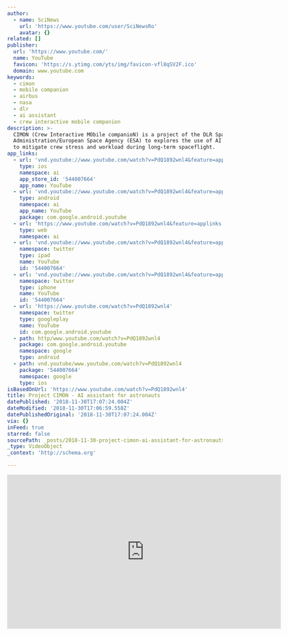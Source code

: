 ```yaml
---
author:
  - name: SciNews
    url: 'https://www.youtube.com/user/SciNewsRo'
    avatar: {}
related: []
publisher:
  url: 'https://www.youtube.com/'
  name: YouTube
  favicon: 'https://s.ytimg.com/yts/img/favicon-vfl8qSV2F.ico'
  domain: www.youtube.com
keywords:
  - cimon
  - mobile companion
  - airbus
  - nasa
  - dlr
  - ai assistant
  - crew interactive mobile companion
description: >-
  CIMON (Crew Interactive MObile companioN) is a project of the DLR Space
  Administration/European Space Agency (ESA) to explores the use of AI as a way
  to mitigate crew stress and workload during long-term spaceflight.
app_links:
  - url: 'vnd.youtube://www.youtube.com/watch?v=PdQ1892wnl4&feature=applinks'
    type: ios
    namespace: ai
    app_store_id: '544007664'
    app_name: YouTube
  - url: 'vnd.youtube://www.youtube.com/watch?v=PdQ1892wnl4&feature=applinks'
    type: android
    namespace: ai
    app_name: YouTube
    package: com.google.android.youtube
  - url: 'https://www.youtube.com/watch?v=PdQ1892wnl4&feature=applinks'
    type: web
    namespace: ai
  - url: 'vnd.youtube://www.youtube.com/watch?v=PdQ1892wnl4&feature=applinks'
    namespace: twitter
    type: ipad
    name: YouTube
    id: '544007664'
  - url: 'vnd.youtube://www.youtube.com/watch?v=PdQ1892wnl4&feature=applinks'
    namespace: twitter
    type: iphone
    name: YouTube
    id: '544007664'
  - url: 'https://www.youtube.com/watch?v=PdQ1892wnl4'
    namespace: twitter
    type: googleplay
    name: YouTube
    id: com.google.android.youtube
  - path: http/www.youtube.com/watch?v=PdQ1892wnl4
    package: com.google.android.youtube
    namespace: google
    type: android
  - path: vnd.youtube/www.youtube.com/watch?v=PdQ1892wnl4
    package: '544007664'
    namespace: google
    type: ios
isBasedOnUrl: 'https://www.youtube.com/watch?v=PdQ1892wnl4'
title: Project CIMON - AI assistant for astronauts
datePublished: '2018-11-30T17:07:24.004Z'
dateModified: '2018-11-30T17:06:59.558Z'
datePublishedOriginal: '2018-11-30T17:07:24.004Z'
via: {}
inFeed: true
starred: false
sourcePath: _posts/2018-11-30-project-cimon-ai-assistant-for-astronauts.md
_type: VideoObject
_context: 'http://schema.org'

---
```

<iframe src="https://cdn.embedly.com/widgets/media.html?src=https%3A%2F%2Fwww.youtube.com%2Fembed%2FPdQ1892wnl4%3Ffeature%3Doembed&amp;url=http%3A%2F%2Fwww.youtube.com%2Fwatch%3Fv%3DPdQ1892wnl4&amp;image=https%3A%2F%2Fi.ytimg.com%2Fvi%2FPdQ1892wnl4%2Fhqdefault.jpg&amp;key=a715cf41cc93453ca338d350cd26f87b&amp;type=text%2Fhtml&amp;schema=youtube" width="640" height="360" scrolling="no" frameborder="0" allowfullscreen="true" style=""></iframe>